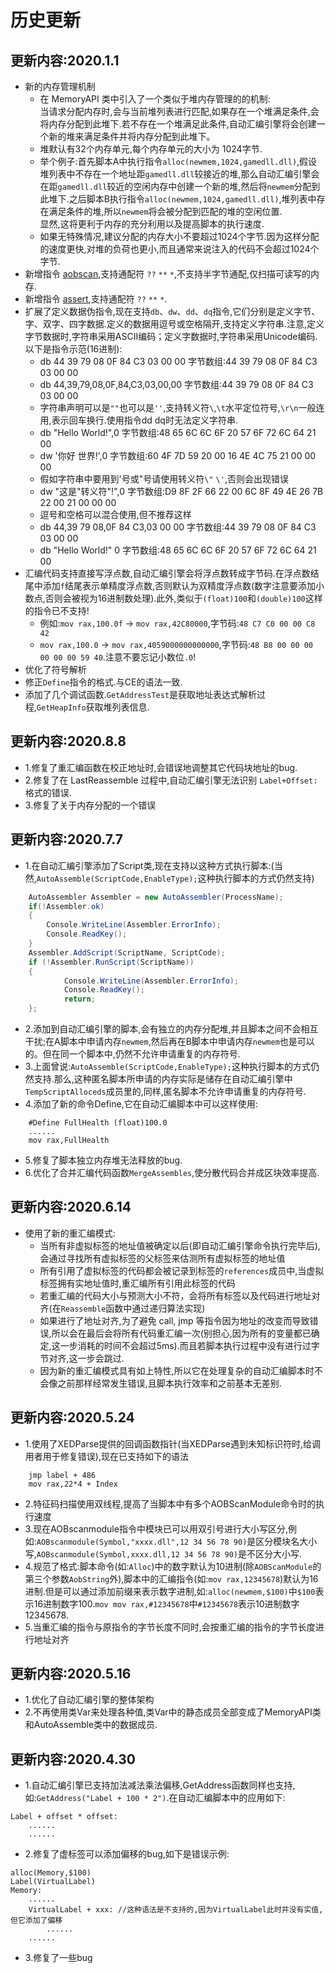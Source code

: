 # 历史更新
## 更新内容:2020.1.1
* 新的内存管理机制
	* 在 MemoryAPI 类中引入了一个类似于堆内存管理的的机制:<br>当请求分配内存时,会与当前堆列表进行匹配,如果存在一个堆满足条件,会将内存分配到此堆下.若不存在一个堆满足此条件,自动汇编引擎将会创建一个新的堆来满足条件并将内存分配到此堆下。
	* 堆默认有32个内存单元,每个内存单元的大小为 1024字节.
	* 举个例子:首先脚本A中执行指令`alloc(newmem,1024,gamedll.dll)`,假设堆列表中不存在一个地址距`gamedll.dll`较接近的堆,那么自动汇编引擎会在距`gamedll.dll`较近的空闲内存中创建一个新的堆,然后将`newmem`分配到此堆下.之后脚本B执行指令`alloc(newmem,1024,gamedll.dll)`,堆列表中存在满足条件的堆,所以`newmem`将会被分配到匹配的堆的空闲位置.<br>显然,这将更利于内存的充分利用以及提高脚本的执行速度.
	* 如果无特殊情况,建议分配的内存大小不要超过1024个字节.因为这样分配的速度更快,对堆的负荷也更小,而且通常来说注入的代码不会超过1024个字节.
* 新增指令 [aobscan](https://wiki.cheatengine.org/index.php?title=Auto_Assembler:aobScan),支持通配符 `??` `**` `*`,不支持半字节通配,仅扫描可读写的内存.
* 新增指令 [assert](https://wiki.cheatengine.org/index.php?title=Auto_Assembler:assert),支持通配符 `??` `**` `*`.
* 扩展了定义数据伪指令,现在支持`db`、`dw`、`dd`、`dq`指令,它们分别是定义字节、字、双字、四字数据.定义的数据用逗号或空格隔开,支持定义字符串.注意,定义字节数据时,字符串采用ASCII编码；定义字数据时,字符串采用Unicode编码.以下是指令示范(16进制):
	* db 44 39 79 08 0F 84 C3 03 00 00 字节数组:44 39 79 08 0F 84 C3 03 00 00
	* db 44,39,79,08,0F,84,C3,03,00,00 字节数组:44 39 79 08 0F 84 C3 03 00 00
	* 字符串声明可以是`""`也可以是`''`,支持转义符`\`,`\t`水平定位符号,`\r\n`一般连用,表示回车换行.使用指令dd dq时无法定义字符串.
	* db "Hello World!",0 字节数组:48 65 6C 6C 6F 20 57 6F 72 6C 64 21 00
	* dw '你好 世界!',0 字节数组:60 4F 7D 59 20 00 16 4E 4C 75 21 00 00 00
	* 假如字符串中要用到'号或"号请使用转义符`\"` `\'`,否则会出现错误
	* dw "这是\"转义符\"!",0 字节数组:D9 8F 2F 66 22 00 6C 8F 49 4E 26 7B 22 00 21 00 00 00
	* 逗号和空格可以混合使用,但不推荐这样
	* db 44,39 79 08,0F 84 C3,03 00 00 字节数组:44 39 79 08 0F 84 C3 03 00 00
	* db "Hello World!" 0 字节数组:48 65 6C 6C 6F 20 57 6F 72 6C 64 21 00
* 汇编代码支持直接写浮点数,自动汇编引擎会将浮点数转成字节码.在浮点数结尾中添加`f`结尾表示单精度浮点数,否则默认为双精度浮点数(数字注意要添加小数点,否则会被视为16进制数处理).此外,类似于`(float)100`和`(double)100`这样的指令已不支持!
	* 例如:`mov rax,100.0f` -> `mov rax,42C80000`,字节码:`48 C7 C0 00 00 C8 42`
	* `mov rax,100.0` -> `mov rax,4059000000000000`,字节码:`48 B8 00 00 00 00 00 00 59 40`.注意不要忘记小数位`.0`!
* 优化了符号解析
* 修正`Define`指令的格式.与CE的语法一致.
* 添加了几个调试函数.`GetAddressTest`是获取地址表达式解析过程,`GetHeapInfo`获取堆列表信息.
## 更新内容:2020.8.8
* 1.修复了重汇编函数在校正地址时,会错误地调整其它代码块地址的bug.
* 2.修复了在 LastReassemble 过程中,自动汇编引擎无法识别 `Label+Offset:` 格式的错误.
* 3.修复了关于内存分配的一个错误
## 更新内容:2020.7.7
* 1.在自动汇编引擎添加了Script类,现在支持以这种方式执行脚本:(当然,`AutoAssemble(ScriptCode,EnableType);`这种执行脚本的方式仍然支持)
```c#
	AutoAssembler Assembler = new AutoAssembler(ProcessName);
	if(!Assembler.ok)
	{
		Console.WriteLine(Assembler.ErrorInfo);
		Console.ReadKey();
	}
	Assembler.AddScript(ScriptName, ScriptCode);
	if (!Assembler.RunScript(ScriptName)) 
    {
			Console.WriteLine(Assembler.ErrorInfo);
			Console.ReadKey();
			return;
    };	
```
* 2.添加到自动汇编引擎的脚本,会有独立的内存分配堆,并且脚本之间不会相互干扰;在A脚本中申请内存`newmem`,然后再在B脚本中申请内存`newmem`也是可以的。但在同一个脚本中,仍然不允许申请重复的内存符号.<br>
* 3.上面曾说:`AutoAssemble(ScriptCode,EnableType);`这种执行脚本的方式仍然支持.那么,这种匿名脚本所申请的内存实际是储存在自动汇编引擎中`TempScriptAlloceds`成员里的,同样,匿名脚本不允许申请重复的内存符号.<br>
* 4.添加了新的命令Define,它在自动汇编脚本中可以这样使用:
```assembly
	#Define FullHealth (float)100.0
	......
	mov rax,FullHealth
```
* 5.修复了脚本独立内存堆无法释放的bug.
* 6.优化了合并汇编代码函数`MergeAssembles`,使分散代码合并成区块效率提高.
## 更新内容:2020.6.14
* 使用了新的重汇编模式:
	* 当所有非虚拟标签的地址值被确定以后(即自动汇编引擎命令执行完毕后),会通过寻找所有虚拟标签的父标签来估测所有虚拟标签的地址值<br>
	* 所有引用了虚拟标签的代码都会被记录到标签的`references`成员中,当虚拟标签拥有实地址值时,重汇编所有引用此标签的代码<br>
	* 若重汇编的代码大小与预测大小不符，会将所有标签以及代码进行地址对齐(在`Reassemble`函数中通过递归算法实现)<br>
	* 如果进行了地址对齐,为了避免 call, jmp 等指令因为地址的改变而导致错误,所以会在最后会将所有代码重汇编一次(别担心,因为所有的变量都已确定,这一步消耗的时间不会超过5ms).而且若脚本执行过程中没有进行过字节对齐,这一步会跳过.<br>
	* 因为新的重汇编模式具有如上特性,所以它在处理复杂的自动汇编脚本时不会像之前那样经常发生错误,且脚本执行效率和之前基本无差别.<br>
## 更新内容:2020.5.24
* 1.使用了XEDParse提供的回调函数指针(当XEDParse遇到未知标识符时,给调用者用于修复错误),现在已支持如下的语法
```assembly
	jmp label + 486
	mov rax,22*4 + Index
```
* 2.特征码扫描使用双线程,提高了当脚本中有多个AOBScanModule命令时的执行速度
* 3.现在AOBscanmodule指令中模块已可以用双引号进行大小写区分,例如:`AOBscanmodule(Symbol,"xxxx.dll",12 34 56 78 90)`是区分模块名大小写,`AOBscanmodule(Symbol,xxxx.dll,12 34 56 78 90)`是不区分大小写.
* 4.规范了格式:脚本命令(如:`Alloc`)中的数字默认为10进制(除`AOBScanModule`的第三个参数`AobString`外),脚本中的汇编指令(如:`mov rax,12345678`)默认为16进制.但是可以通过添加前缀来表示数字进制,如:`alloc(newmem,$100)`中`$100`表示16进制数字100.`mov mov rax,#12345678`中`#12345678`表示10进制数字12345678.
* 5.当重汇编的指令与原指令的字节长度不同时,会按重汇编的指令的字节长度进行地址对齐
## 更新内容:2020.5.16
* 1.优化了自动汇编引擎的整体架构
* 2.不再使用类Var来处理各种值,类Var中的静态成员全部变成了MemoryAPI类和AutoAssemble类中的数据成员.
## 更新内容:2020.4.30
* 1.自动汇编引擎已支持加法减法乘法偏移,GetAddress函数同样也支持,如:`GetAddress("Label + 100 * 2")`.在自动汇编脚本中的应用如下:<br>
```assembly
Label + offset * offset:
	......
	......
```
* 2.修复了虚标签可以添加偏移的bug,如下是错误示例:<br>
```assembly
alloc(Memory,$100)
Label(VirtualLabel)
Memory:
	......
	VirtualLabel + xxx: //这种语法是不支持的,因为VirtualLabel此时并没有实值,但它添加了偏移
		......
	......
```
* 3.修复了一些bug